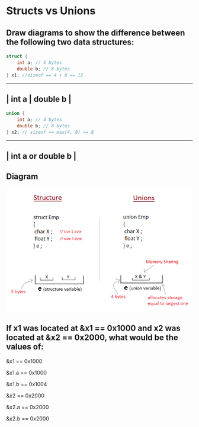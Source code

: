 # Structs vs Unions

## Draw diagrams to show the difference between the following two data structures:

```c
struct {
	int a; // 4 bytes
	double b; // 8 bytes
} x1; //sizeof == 4 + 8 == 12
```

--------------------
| int a | double b |
--------------------

```c
union {
	int a; // 4 bytes
	double b; // 8 bytes
} x2; // sizeof == max(4, 8) == 8
```

---------------------
| int a or double b |
---------------------


## Diagram

![struct_vs_union](struct_vs_union.gif)


## If x1 was located at &x1 == 0x1000 and x2 was located at &x2 == 0x2000, what would be the values of:

&x1 == 0x1000

&x1.a == 0x1000

&x1.b == 0x1004

&x2 == 0x2000

&x2.a == 0x2000

&x2.b == 0x2000
